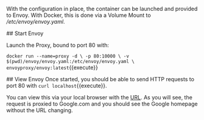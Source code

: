 With the configuration in place, the container can be launched and provided to Envoy. With Docker, this is done via a Volume Mount to _/etc/envoy/envoy.yaml_.

## Start Envoy

Launch the Proxy, bound to port 80 with:

`docker run --name=proxy -d \
  -p 80:10000 \
  -v $(pwd)/envoy/envoy.yaml:/etc/envoy/envoy.yaml \
  envoyproxy/envoy:latest`{{execute}}

## View Envoy
Once started, you should be able to send HTTP requests to port 80 with `curl localhost`{{execute}}.

You can view this via your local browser with the [URL]({{TRAFFIC_HOST1_80}}).
As you will see, the request is proxied to Google.com and you should see the Google homepage without the URL changing.

